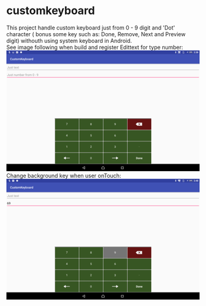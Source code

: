 # customkeyboard
This project handle custom keyboard just from 0 - 9 digit and 'Dot' character ( bonus some key such as: Done, Remove, Next and Preview digit) withouth using system keyboard in Android. 
<br />
See image following when build and register Edittext for type number:
![alt text](https://raw.githubusercontent.com/lyvietson95/customkeyboard/master/keyboard_screen.png)
 <br />
 Change background key when user onTouch:
 ![alt text](https://raw.githubusercontent.com/lyvietson95/customkeyboard/master/keyboard_screen_focus_change_color.png)
